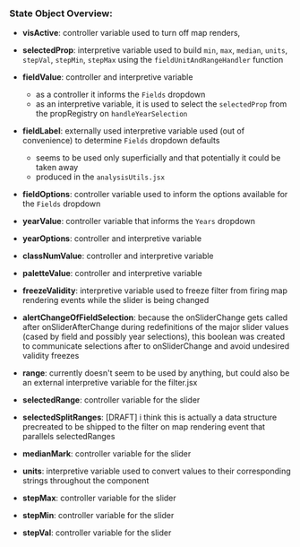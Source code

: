 ### State Object Overview:
  - **visActive**: controller variable used to turn off map renders,
  - **selectedProp**: interpretive variable used to build `min`, `max`, `median`, `units`, `stepVal`, `stepMin`, `stepMax` using the `fieldUnitAndRangeHandler` function
  
  - **fieldValue**: controller and interpretive variable
    - as a controller it informs the `Fields` dropdown
    - as an interpretive variable, it is used to select the `selectedProp` from the propRegistry on `handleYearSelection`
  - **fieldLabel**: externally used interpretive variable used (out of convenience) to determine `Fields` dropdown defaults
    - seems to be used only superficially and that potentially it could be taken away
    - produced in the `analysisUtils.jsx`
  - **fieldOptions**: controller variable used to inform the options available for the `Fields` dropdown
  - **yearValue**: controller variable that informs the `Years` dropdown
  - **yearOptions**: controller and interpretive variable

  - **classNumValue**: controller and interpretive variable
  - **paletteValue**: controller and interpretive variable
  
  - **freezeValidity**: interpretive variable used to freeze filter from firing map rendering events while the slider is being changed
  - **alertChangeOfFieldSelection**: because the onSliderChange gets called after onSliderAfterChange during redefinitions 
                                     of the major slider values (cased by field and possibly year selections), 
                                     this boolean was created to communicate selections after to onSliderChange and avoid
                                     undesired validity freezes

  - **range**: currently doesn't seem to be used by anything, but could also be an external interpretive variable for the filter.jsx
  - **selectedRange**: controller variable for the slider
  - **selectedSplitRanges**: [DRAFT] i think this is actually a data structure precreated to be shipped to the filter on map rendering event that parallels selectedRanges
  - **medianMark**: controller variable for the slider
  - **units**: interpretive variable used to convert values to their corresponding strings throughout the component
  - **stepMax**: controller variable for the slider
  - **stepMin**: controller variable for the slider
  - **stepVal**: controller variable for the slider